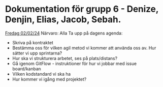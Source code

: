 <h1>
Dokumentation för grupp 6 - Denize, Denjin, Elias, Jacob, Sebah.
</h1>

<u>Fredag 02/02/24</u>
Närvaro: Alla
Ta upp på dagens agenda:

- Skriva på kontraktet
- Bestämma oss för vilken agil metod vi kommer att använda oss av. Hur sätter vi upp sprintarna?
- Hur ska vi strukturera arbetet, ses på plats/distans?
- Gå igenom GitFlow - instruktioner för hur vi jobbar med issue board/kanban
- Vilken kodstandard vi ska ha
- Hur kommer vi igång med projektet?